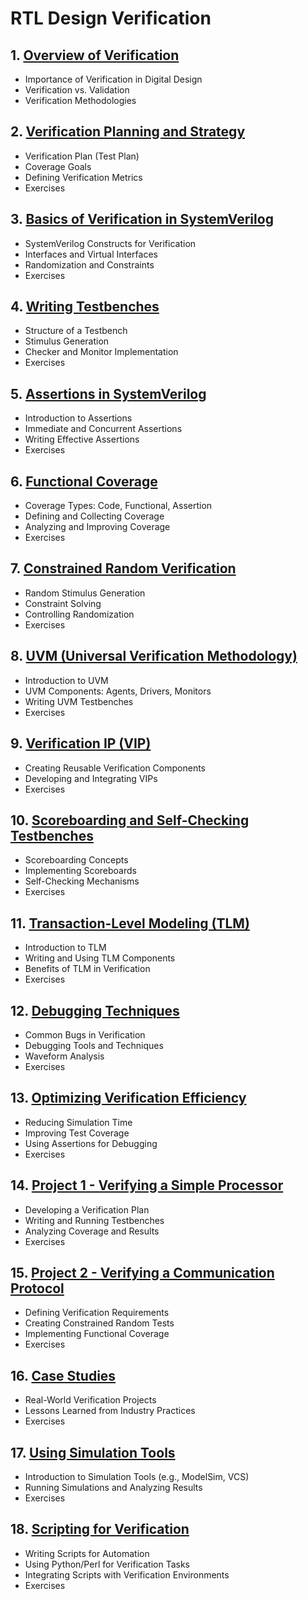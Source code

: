 # RTL Design Verification
## 1. [Overview of Verification](RTL_Design_Verification/chapter_00001.md)
  - Importance of Verification in Digital Design
  - Verification vs. Validation
  - Verification Methodologies
## 2. [Verification Planning and Strategy](RTL_Design_Verification/chapter_00002.md)
  - Verification Plan (Test Plan)
  - Coverage Goals
  - Defining Verification Metrics
  - Exercises
## 3. [Basics of Verification in SystemVerilog](RTL_Design_Verification/chapter_00003.md)
  - SystemVerilog Constructs for Verification
  - Interfaces and Virtual Interfaces
  - Randomization and Constraints
  - Exercises
## 4. [Writing Testbenches](RTL_Design_Verification/chapter_00004.md)
  - Structure of a Testbench
  - Stimulus Generation
  - Checker and Monitor Implementation
  - Exercises
## 5. [Assertions in SystemVerilog](RTL_Design_Verification/chapter_00005.md)
  - Introduction to Assertions
  - Immediate and Concurrent Assertions
  - Writing Effective Assertions
  - Exercises
## 6. [Functional Coverage](RTL_Design_Verification/chapter_00006.md)
  - Coverage Types: Code, Functional, Assertion
  - Defining and Collecting Coverage
  - Analyzing and Improving Coverage
  - Exercises
## 7. [Constrained Random Verification](RTL_Design_Verification/chapter_00007.md)
  - Random Stimulus Generation
  - Constraint Solving
  - Controlling Randomization
  - Exercises
## 8. [UVM (Universal Verification Methodology)](RTL_Design_Verification/chapter_00008.md)
  - Introduction to UVM
  - UVM Components: Agents, Drivers, Monitors
  - Writing UVM Testbenches
  - Exercises
## 9. [Verification IP (VIP)](RTL_Design_Verification/chapter_00009.md)
  - Creating Reusable Verification Components
  - Developing and Integrating VIPs
  - Exercises
## 10. [Scoreboarding and Self-Checking Testbenches](RTL_Design_Verification/chapter_00010.md)
  - Scoreboarding Concepts
  - Implementing Scoreboards
  - Self-Checking Mechanisms
  - Exercises
## 11. [Transaction-Level Modeling (TLM)](RTL_Design_Verification/chapter_00011.md)
  - Introduction to TLM
  - Writing and Using TLM Components
  - Benefits of TLM in Verification
  - Exercises
## 12. [Debugging Techniques](RTL_Design_Verification/chapter_00012.md)
  - Common Bugs in Verification
  - Debugging Tools and Techniques
  - Waveform Analysis
  - Exercises
## 13. [Optimizing Verification Efficiency](RTL_Design_Verification/chapter_00013.md)
  - Reducing Simulation Time
  - Improving Test Coverage
  - Using Assertions for Debugging
  - Exercises
## 14. [Project 1 - Verifying a Simple Processor](RTL_Design_Verification/chapter_00014.md)
  - Developing a Verification Plan
  - Writing and Running Testbenches
  - Analyzing Coverage and Results
  - Exercises
## 15. [Project 2 - Verifying a Communication Protocol](RTL_Design_Verification/chapter_00015.md)
  - Defining Verification Requirements
  - Creating Constrained Random Tests
  - Implementing Functional Coverage
  - Exercises
## 16. [Case Studies](RTL_Design_Verification/chapter_00016.md)
  - Real-World Verification Projects
  - Lessons Learned from Industry Practices
  - Exercises
## 17. [Using Simulation Tools](RTL_Design_Verification/chapter_00017.md)
  - Introduction to Simulation Tools (e.g., ModelSim, VCS)
  - Running Simulations and Analyzing Results
  - Exercises
## 18. [Scripting for Verification](RTL_Design_Verification/chapter_00018.md)
  - Writing Scripts for Automation
  - Using Python/Perl for Verification Tasks
  - Integrating Scripts with Verification Environments
  - Exercises
